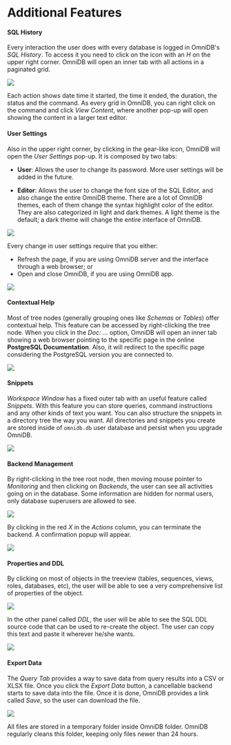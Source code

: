 # Additional Features

#### SQL History

Every interaction the user does with every database is logged in OmniDB's *SQL
History*. To access it you need to click on the icon with an *H* on the upper
right corner. OmniDB will open an inner tab with all actions in a paginated
grid.

![](https://raw.githubusercontent.com/OmniDB/doc/master/img/image_068.png)

Each action shows date time it started, the time it ended, the duration, the
status and the command. As every grid in OmniDB, you can right click on the
command and click *View Content*, where another pop-up will open showing the
content in a larger text editor.

#### User Settings

Also in the upper right corner, by clicking in the gear-like icon, OmniDB will
open the *User Settings* pop-up. It is composed by two tabs:

- **User**: Allows the user to change its password. More user settings will be
added in the future.

- **Editor**: Allows the user to change the font size of the SQL Editor, and
also change the entire OmniDB theme. There are a lot of OmniDB themes, each of
them change the syntax highlight color of the editor. They are also categorized
in light and dark themes. A light theme is the default; a dark theme will change
the entire interface of OmniDB.

![](https://raw.githubusercontent.com/OmniDB/doc/master/img/image_069.png)

Every change in user settings require that you either:

- Refresh the page, if you are using OmniDB server and the interface through a
web browser; or
- Open and close OmniDB, if you are using OmniDB app.

![](https://raw.githubusercontent.com/OmniDB/doc/master/img/image_070.png)

#### Contextual Help

Most of tree nodes (generally grouping ones like *Schemas* or *Tables*) offer
contextual help. This feature can be accessed by right-clicking the tree node.
When you click in the *Doc: ...* option, OmniDB will open an inner tab showing
a web browser pointing to the specific page in the online **PostgreSQL
Documentation**. Also, it will redirect to the specific page considering the
PostgreSQL version you are connected to.

![](https://raw.githubusercontent.com/OmniDB/doc/master/img/image_071.png)

#### Snippets

*Workspace Window* has a fixed outer tab with an useful feature called
*Snippets*. With this feature you can store queries, command instructions and
any other kinds of text you want. You can also structure the snippets in a
directory tree the way you want. All directories and snippets you create are
stored inside of `omnidb.db` user database and persist when you upgrade OmniDB.

![](https://raw.githubusercontent.com/OmniDB/doc/master/img/image_127.png)

#### Backend Management

By right-clicking in the tree root node, then moving mouse pointer to
*Monitoring* and then clicking on *Backends*, the user can see all activities
going on in the database. Some information are hidden for normal users, only
database superusers are allowed to see.

![](https://raw.githubusercontent.com/OmniDB/doc/master/img/image_174.png)

By clicking in the red *X* in the *Actions* column, you can terminate the
backend. A confirmation popup will appear.

![](https://raw.githubusercontent.com/OmniDB/doc/master/img/image_175.png)

#### Properties and DDL

By clicking on most of objects in the treeview (tables, sequences, views, roles,
databases, etc), the user will be able to see a very comprehensive list of
properties of the object.

![](https://raw.githubusercontent.com/OmniDB/doc/master/img/image_176.png)

In the other panel called *DDL*, the user will be able to see the SQL DDL source
code that can be used to re-create the object. The user can copy this text and
paste it wherever he/she wants.

![](https://raw.githubusercontent.com/OmniDB/doc/master/img/image_177.png)

#### Export Data

The *Query Tab* provides a way to save data from query results into a CSV or
XLSX file. Once you click the *Export Data* button, a cancellable backend starts
to save data into the file. Once it is done, OmniDB provides a link called
*Save*, so the user can download the file.

![](https://raw.githubusercontent.com/OmniDB/doc/master/img/image_178.png)

All files are stored in a temporary folder inside OmniDB folder. OmniDB
regularly cleans this folder, keeping only files newer than 24 hours.
